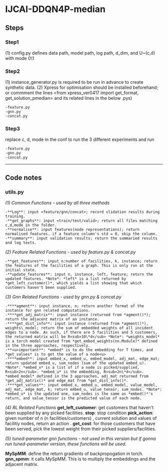 # IJCAI-DDQN4P-median

## Steps
### Step1
(1) config.py defines data path, model path, log path, d_dim, and U~(c,d) with mode 0\1

### Step2 
(1) instance_generator.py is required to be run in advance to create synthetic data.
(2) Xpress for optimisation should be installed beforehand; or commment the lines <from xpress_ver0417 import get_format, get_solution_pmedian> and its related lines in the below .pys)

    -feature.py 
    -gnn.py 
    -concat.py 


### Step3
replace c, d, mode in the conf to run the 3 different experiments and run 

    -feature.py 
    -gnn.py 
    -concat.py 
    
    
___

## Code notes

### utils.py
*(1) Common Functions - used by all three methods*

    -**Log**: input <feature/gnn/concat>; record vlidation results during training. 
    -**get_graphs**: input <train/test/valid>; return all files matching c,d,mode in the folder. 
    -**normalise**: input features(node representations); return normalised features. if a feature column's std = 0, skip the column.
    -**summary**: input validation results; return the summaried results and log texts.


*(2) Feature Related Functions  - used by feature.py & concat.py*

    -**get_features**: input n:number of facilities, k, instance; return the features of the facilities of a graph. This is only run at the initial state. 
    -**update_features**: input n, instance, left, feature; return the updated features. *Note*: *left* is a list returned by *get_left_customer()*, which yields a list showing that which customers haven't been supplied.


*(3) Gnn Related Functions  - used by gnn.py & concat.py*

    -****agment**: input instance, n; return another format of the instance for gnn related computations.
    -****get_adj_matrix**: input instance (returned from *agment()*); return the adjacent matrix of an instance.
    -****get_dist_info**: input instance (returned from *agment()*), weights\_model; return the sum of embedded weights of all incident edges to a node. As such, if there are 5 facilities and 5 customers, the returned matrix will be R<sub>10\*d</sub> *Note*: *weights_model* is a torch model created from *get_embed_weights(nn.Module)* defined in the three approaches, respectively.
    -**<u>important**: *embed* is to do the embedding for T times, and  *get_values* is to get the value of a node<u>
    -****embed**: input embed_x, embed_u, embed_model, adj_mat, edge_mat; return updated embed_u, sum_nodes (sum of the updated embed_u). *Note*: *embed_x* is a list of if a node is picked/supplied, R<sub>2n</sub>. *embed_u* is the embedding, R<sub>2n\*d</sub>. *embed_model* defined in the 3 approaches, adj_mat returned from *get_adj_matrix()* and edge_mat from *get_dist_info()*. 
    -****get_values**: input embed_x, embed_u, embed_model, value_model, adj_mat, edge_mat, k; return embed_u, value_tensor, sum_nodes. *Note*: *embed_u* is the updated one, sum_nodes is the same as *embed()*'s return, and value_tensor is the predicted value of each node.


*(4) RL Related Functions*
**get_left_customer**: get customers that haven't been supplied by any picked facilities.
**stop**: stop condition
**pick_action**: given number of n (n facilities/customers) , current solution and values of facilitiy nodes, return an action . 
**get_cost**: for those customers that have been served, pick the lowest weight from their picked suppliers/facilities.
    

*(5) tuned-parameter gnn functions - not used in this version but if gonna run tuned-parameter version, these functions will be used.*

**MySpMM**: define the return gradients of backpropogation in torch.
**gnn_spmm**: it calls MySpMM. This is to multiply the embeddings and the adjacent matrix. 
